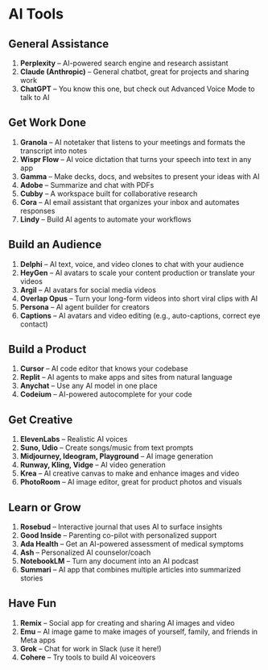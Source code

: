 # AI Tools

## General Assistance
1. **Perplexity** – AI-powered search engine and research assistant
2. **Claude (Anthropic)** – General chatbot, great for projects and sharing work
3. **ChatGPT** – You know this one, but check out Advanced Voice Mode to talk to AI

## Get Work Done
1. **Granola** – AI notetaker that listens to your meetings and formats the transcript into notes
2. **Wispr Flow** – AI voice dictation that turns your speech into text in any app
3. **Gamma** – Make decks, docs, and websites to present your ideas with AI
4. **Adobe** – Summarize and chat with PDFs
5. **Cubby** – A workspace built for collaborative research
6. **Cora** – AI email assistant that organizes your inbox and automates responses
7. **Lindy** – Build AI agents to automate your workflows

## Build an Audience
1. **Delphi** – AI text, voice, and video clones to chat with your audience
2. **HeyGen** – AI avatars to scale your content production or translate your videos
3. **Argil** – AI avatars for social media videos
4. **Overlap Opus** – Turn your long-form videos into short viral clips with AI
5. **Persona** – AI agent builder for creators
6. **Captions** – AI avatars and video editing (e.g., auto-captions, correct eye contact)

## Build a Product
1. **Cursor** – AI code editor that knows your codebase
2. **Replit** – AI agents to make apps and sites from natural language
3. **Anychat** – Use any AI model in one place
4. **Codeium** – AI-powered autocomplete for your code

## Get Creative
1. **ElevenLabs** – Realistic AI voices
2. **Suno, Udio** – Create songs/music from text prompts
3. **Midjourney, Ideogram, Playground** – AI image generation
4. **Runway, Kling, Vidge** – AI video generation
5. **Krea** – AI creative canvas to make and enhance images and video
6. **PhotoRoom** – AI image editor, great for product photos and visuals

## Learn or Grow
1. **Rosebud** – Interactive journal that uses AI to surface insights
2. **Good Inside** – Parenting co-pilot with personalized support
3. **Ada Health** – Get an AI-powered assessment of medical symptoms
4. **Ash** – Personalized AI counselor/coach
5. **NotebookLM** – Turn any document into an AI podcast
6. **Summari** – AI app that combines multiple articles into summarized stories

## Have Fun
1. **Remix** – Social app for creating and sharing AI images and video
2. **Emu** – AI image game to make images of yourself, family, and friends in Meta apps
3. **Grok** – Chat for work in Slack (use it here!)
4. **Cohere** – Try tools to build AI voiceovers
